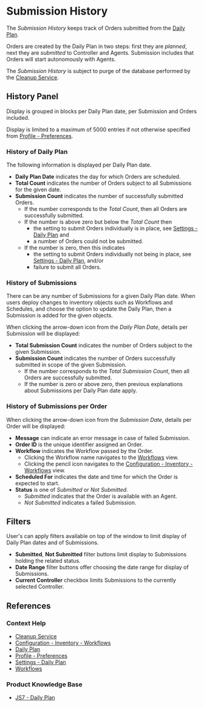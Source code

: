 # Submission History

The *Submission History* keeps track of Orders submitted from the [Daily Plan](/daily-plan).

Orders are created by the Daily Plan in two steps: first they are *planned*, next they are *submitted* to Controller and Agents. Submission includes that Orders will start autonomously with Agents.

The *Submission History* is subject to purge of the database performed by the [Cleanup Service](/service-cleanup).

## History Panel

Display is grouped in blocks per Daily Plan date, per Submission and Orders included.

Display is limited to a maximum of 5000 entries if not otherwise specified from [Profile - Preferences](/profile-preferences).

### History of Daily Plan

The following information is displayed per Daily Plan date.

- **Daily Plan Date** indicates the day for which Orders are scheduled.
- **Total Count** indicates the number of Orders subject to all Submissions for the given date.
- **Submission Count** indicates the number of successfully submitted Orders.
  - If the number corresponds to the *Total Count*, then all Orders are successfully submitted.
  - If the number is above zero but below the *Total Count* then
    - the setting to submit Orders individually is in place, see [Settings - Daily Plan](/settings-daily-plan) and
    - a number of Orders could not be submitted.
  - If the number is zero, then this indicates
    - the setting to submit Orders individually not being in place, see [Settings - Daily Plan](/settings-daily-plan), and/or
    - failure to submit all Orders.

### History of Submissions

There can be any number of Submissions for a given Daily Plan date. When users deploy changes to inventory objects such as Workflows and Schedules, and choose the option to update the Daily Plan, then a Submission is added for the given objects.

When clicking the arrow-down icon from the *Daily Plan Date*, details per Submission will be displayed:

- **Total Submission Count** indicates the number of Orders subject to the given Submission.
- **Submission Count** indicates the number of Orders successfully submitted in scope of the given Submission.
  - If the number corresponds to the *Total Submission Count*, then all Orders are successfully submitted.
  - If the number is zero or above zero, then previous explanations about Submissions per Daily Plan date apply.

### History of Submissions per Order

When clicking the arrow-down icon from the *Submission Date*, details per Order will be displayed:

- **Message** can indicate an error message in case of failed Submission.
- **Order ID** is the unique identifier assigned an Order.
- **Workflow** indicates the Workflow passed by the Order.
  - Clicking the Workflow name navigates to the [Workflows](/workflows) view.
  - Clicking the pencil icon navigates to the [Configuration - Inventory - Workflows](/configuration-inventory-workflows) view.
- **Scheduled For** indicates the date and time for which the Order is expected to start.
- **Status** is one of *Submitted* or *Not Submitted*.
  - *Submitted* indicates that the Order is available with an Agent.
  - *Not Submitted* indicates a failed Submission.

## Filters

User's can apply filters available on top of the window to limit display of Daily Plan dates and of Submissions.

- **Submitted**, **Not Submitted** filter buttons limit display to Submissions holding the related status.
- **Date Range** filter buttons offer choosing the date range for display of Submissions.
- **Current Controller** checkbox limits Submissions to the currently selected Controller.

## References

### Context Help

- [Cleanup Service](/service-cleanup)
- [Configuration - Inventory - Workflows](/configuration-inventory-workflows)
- [Daily Plan](/daily-plan)
- [Profile - Preferences](/profile-preferences)
- [Settings - Daily Plan](/settings-daily-plan)
- [Workflows](/workflows)

### Product Knowledge Base

- [JS7 - Daily Plan](https://kb.sos-berlin.com/display/JS7/JS7+-+Daily+Plan)
